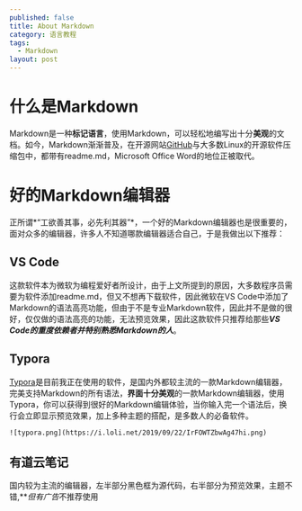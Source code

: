 ```yaml
---
published: false
title: About Markdown
category: 语言教程
tags: 
  - Markdown
layout: post
---
```


# 什么是Markdown

Markdown是一种**标记语言**，使用Markdown，可以轻松地编写出十分**美观**的文档。如今，Markdown渐渐普及，在开源网站[GitHub](github.com)与大多数Linux的开源软件压缩包中，都带有readme.md，Microsoft Office Word的地位正被取代。



# 好的Markdown编辑器 #

正所谓*“工欲善其事，必先利其器”*，一个好的Markdown编辑器也是很重要的，面对众多的编辑器，许多人不知道哪款编辑器适合自己，于是我做出以下推荐：

## VS Code ##

这款软件本为微软为编程爱好者所设计，由于上文所提到的原因，大多数程序员需要为软件添加readme.md，但又不想再下载软件，因此微软在VS Code中添加了Markdown的语法高亮功能，但由于不是专业Markdown软件，因此并不是做的很好，仅仅做的语法高亮的功能，无法预览效果，因此这款软件只推荐给那些***VS Code的重度依赖者并特别熟悉Markdown的人***。

## Typora ##

[Typora](typora.io)是目前我正在使用的软件，是国内外都较主流的一款Markdown编辑器，完美支持Markdown的所有语法，**界面十分美观**的一款Markdown编辑器，使用Typora，你可以获得到很好的Markdown编辑体验，当你输入完一个语法后，换行会立即显示预览效果，加上多种主题的搭配，是多数人的必备软件。

```
![typora.png](https://i.loli.net/2019/09/22/IrFOWTZbwAg47hi.png)
```

## 有道云笔记 ##

国内较为主流的编辑器，左半部分黑色框为源代码，右半部分为预览效果，主题不错,***但有广告*不推荐使用
